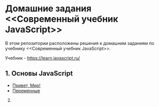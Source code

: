 # Домашние задания <<Современный учебник JavaScript>>

В этом репозитории расположены решения к домашним заданиям по учебнику <<Современный учебник JavaScript>>.

Учебник - <https://learn.javascript.ru/>

## 1. Основы JavaScript

* [Привет, Мир!](https://clck.ru/33TQEc)
* [Переменные]()

2. 
